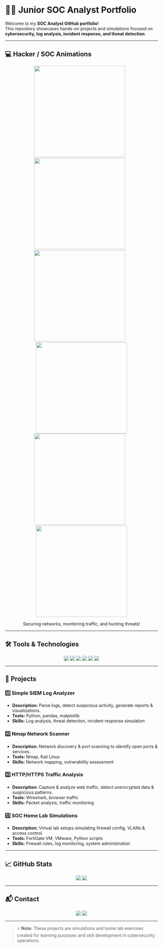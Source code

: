 # 👨‍💻 Junior SOC Analyst Portfolio

Welcome to my **SOC Analyst GitHub portfolio**!  
This repository showcases hands-on projects and simulations focused on **cybersecurity, log analysis, incident response, and threat detection**.

---

## 💻 Hacker / SOC Animations
<p align="center">
  <!-- Hacker Pepe / Cyber GIFs -->
  <img src="https://media1.giphy.com/media/v1.Y2lkPTc5MGI3NjExcXRtdHBkbXAya28yZXdxamdhcDl1c3V6ZWRhdDBiN2h5MWJjeXY3MyZlcD12MV9pbnRlcm5hbF9naWZfYnlfaWQmY3Q9Zw/GFLB1pCmhgvIDSJTvp/giphy.gif" width="300"/>
  &nbsp;&nbsp;
  <img src="https://media2.giphy.com/media/v1.Y2lkPTc5MGI3NjExY29zNHBxOGY5YjlmdjZ5Z2V3aHJ3YThoaTVkeHQycDFzNzA4bDhmeiZlcD12MV9pbnRlcm5hbF9naWZfYnlfaWQmY3Q9Zw/xsCevAab5ufj37BeGR/giphy.gif" width="300"/>
    &nbsp;&nbsp;
  <img src="https://media3.giphy.com/media/v1.Y2lkPTc5MGI3NjExOWM1Zm5keDFnaGRwNXRhbzBpcTJyNWhxOW15aDg3M2RiaGljeXdzaiZlcD12MV9pbnRlcm5hbF9naWZfYnlfaWQmY3Q9Zw/U77IPoKMZUpzymdNZh/giphy.gif" width="300"/>
    &nbsp;&nbsp;
    <img src="https://media2.giphy.com/media/v1.Y2lkPTc5MGI3NjExbndyZWQzcHcxdW1wZHc3cWh3cHM5bHZjZTVoaTMxMDZjejJvdG1mNCZlcD12MV9pbnRlcm5hbF9naWZfYnlfaWQmY3Q9Zw/NPXkCN2FutVO1Nt4P9/giphy.gif" width="300"/>
    <img src="https://media2.giphy.com/media/v1.Y2lkPTc5MGI3NjExMG1qbDEycGxzaHdlN2lndmp2ZmM0OG93cTVoNWs5Z3JyYWt4MHRmYyZlcD12MV9pbnRlcm5hbF9naWZfYnlfaWQmY3Q9Zw/5bmFgUzNXHBSbArMMB/giphy.gif" width="300"/>
    &nbsp;&nbsp;
        <img src="https://media4.giphy.com/media/v1.Y2lkPTc5MGI3NjExOWtjN2dpYmd2MTdjYnBwb3dhcGd5dzBvcHQ3MHludTd1NmV1aHB6NCZlcD12MV9pbnRlcm5hbF9naWZfYnlfaWQmY3Q9Zw/RDZo7znAdn2u7sAcWH/giphy.gif" width="300"/>

  
</p>

<p align="center">Securing networks, monitoring traffic, and hunting threats!</p>

---

## 🛠 Tools & Technologies

<p align="center">
  <img src="https://img.shields.io/badge/Python-3776AB?style=for-the-badge&logo=python&logoColor=white"/>
  <img src="https://img.shields.io/badge/.NET-512BD4?style=for-the-badge&logo=.net&logoColor=white"/>
  <img src="https://img.shields.io/badge/SQL-4479A1?style=for-the-badge&logo=mysql&logoColor=white"/>
  <img src="https://img.shields.io/badge/Angular-DD0031?style=for-the-badge&logo=angular&logoColor=white"/>
  <img src="https://img.shields.io/badge/Kali%20Linux-557C94?style=for-the-badge&logo=kali-linux&logoColor=white"/>
  <img src="https://img.shields.io/badge/Splunk-F26822?style=for-the-badge&logo=splunk&logoColor=white"/>
</p>

---

## 📂 Projects

### 1️⃣ Simple SIEM Log Analyzer
- **Description:** Parse logs, detect suspicious activity, generate reports & visualizations.  
- **Tools:** Python, pandas, matplotlib  
- **Skills:** Log analysis, threat detection, incident response simulation  

### 2️⃣ Nmap Network Scanner
- **Description:** Network discovery & port scanning to identify open ports & services.  
- **Tools:** Nmap, Kali Linux  
- **Skills:** Network mapping, vulnerability assessment  

### 3️⃣ HTTP/HTTPS Traffic Analysis
- **Description:** Capture & analyze web traffic, detect unencrypted data & suspicious patterns.  
- **Tools:** Wireshark, browser traffic  
- **Skills:** Packet analysis, traffic monitoring  

### 4️⃣ SOC Home Lab Simulations
- **Description:** Virtual lab setups simulating firewall config, VLANs & access control.  
- **Tools:** FortiGate VM, VMware, Python scripts  
- **Skills:** Firewall rules, log monitoring, system administration  

---

## 📈 GitHub Stats
<p align="center">
  <img src="https://github-readme-stats.vercel.app/api?username=nazlinuresmeray079&show_icons=true&theme=radical"/>
  <img src="https://github-readme-stats.vercel.app/api/top-langs/?username=nazlinuresmeray079&layout=compact&theme=radical"/>
</p>

---

## 📬 Contact
<p align="center">
  <a href="mailto:nazliinuresmeray079@gmail.com"><img src="https://img.shields.io/badge/Email-D14836?style=for-the-badge&logo=gmail&logoColor=white"/></a>
  <a href="https://www.linkedin.com/in/nazlinuresmeray/"><img src="https://img.shields.io/badge/LinkedIn-0A66C2?style=for-the-badge&logo=linkedin&logoColor=white"/></a>
</p>

---

> ⚡ **Note:** These projects are simulations and home lab exercises created for learning purposes and skill development in cybersecurity operations.
